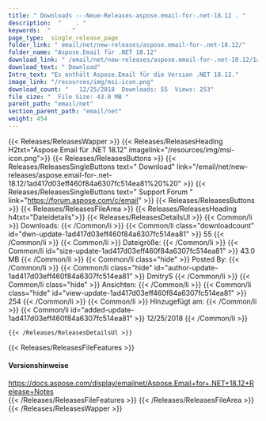 ```yaml
---
title: " Downloads ---Neue-Releases-aspose.email-for-.net-18.12 . "
description:  "    . " 
keywords:  "    . " 
page_type:  single_release_page
folder_link: " email/net/new-releases/aspose.email-for-.net-18.12/"
folder_name: "Aspose.Email für .NET 18.12"
download_link: " /email/net/new-releases/aspose.email-for-.net-18.12/1ad417d03eff460f84a6307fc514ea81"
download_text: " Download"
Intro_text: "Es enthält Aspose.Email für die Version .NET 18.12."
image_link: "/resources/img/msi-icon.png"
download_count: "   12/25/2018  Downloads: 55  Views: 253"
file_size: "  File Size: 43.0 MB "
parent_path: "email/net"
section_parent_path: "email/net"
weight: 454
---
```


{{< Releases/ReleasesWapper >}}
  {{< Releases/ReleasesHeading H2txt="Aspose.Email für .NET 18.12" imagelink="/resources/img/msi-icon.png">}}
  {{< Releases/ReleasesButtons >}}
    {{< Releases/ReleasesSingleButtons text=" Download" link="/email/net/new-releases/aspose.email-for-.net-18.12/1ad417d03eff460f84a6307fc514ea81%20%20" >}}
    {{< Releases/ReleasesSingleButtons text=" Support Forum " link="https://forum.aspose.com/c/email" >}}
  {{< Releases/ReleasesButtons >}}
  {{< Releases/ReleasesFileArea >}}
    {{< Releases/ReleasesHeading h4txt="Dateidetails">}}
    {{< Releases/ReleasesDetailsUl >}}
            {{< Common/li >}} Downloads: {{< /Common/li >}}
      {{< Common/li class="downloadcount" id="dwn-update-1ad417d03eff460f84a6307fc514ea81" >}} 55 {{< /Common/li >}}
      {{< Common/li >}} Dateigröße: {{< /Common/li >}}
      {{< Common/li id="size-update-1ad417d03eff460f84a6307fc514ea81" >}} 43.0 MB {{< /Common/li >}} 
      {{< Common/li  class="hide" >}} Posted By: {{< /Common/li >}} 
      {{< Common/li class="hide" id="author-update-1ad417d03eff460f84a6307fc514ea81" >}} DmitryS {{< /Common/li >}}
      {{< Common/li class="hide" >}} Ansichten: {{< /Common/li >}}
      {{< Common/li class="hide" id="view-update-1ad417d03eff460f84a6307fc514ea81" >}} 254 {{< /Common/li >}}
      {{< Common/li >}} Hinzugefügt am: {{< /Common/li >}}
      {{< Common/li id="added-update-1ad417d03eff460f84a6307fc514ea81" >}} 12/25/2018 {{< /Common/li >}} 

    {{< /Releases/ReleasesDetailsUl >}}

  {{< Releases/ReleasesFileFeatures >}}
      <h4>Versionshinweise</h4><div> <a href="https://docs.aspose.com/display/emailnet/Aspose.Email+for+.NET+18.12+Release+Notes">https://docs.aspose.com/display/emailnet/Aspose.Email+for+.NET+18.12+Release+Notes</a></div>
  {{< /Releases/ReleasesFileFeatures >}}
 {{< /Releases/ReleasesFileArea >}}
{{< /Releases/ReleasesWapper >}}




